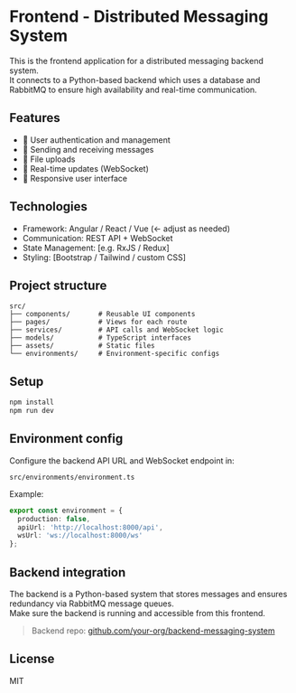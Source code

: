 # Frontend - Distributed Messaging System

This is the frontend application for a distributed messaging backend system.  
It connects to a Python-based backend which uses a database and RabbitMQ to ensure high availability and real-time communication.

## Features

- 🔐 User authentication and management
- 💬 Sending and receiving messages
- 📂 File uploads
- 📡 Real-time updates (WebSocket)
- 📱 Responsive user interface

## Technologies

- Framework: Angular / React / Vue (← adjust as needed)
- Communication: REST API + WebSocket
- State Management: [e.g. RxJS / Redux]
- Styling: [Bootstrap / Tailwind / custom CSS]

## Project structure

```
src/
├── components/       # Reusable UI components
├── pages/            # Views for each route
├── services/         # API calls and WebSocket logic
├── models/           # TypeScript interfaces
├── assets/           # Static files
└── environments/     # Environment-specific configs
```

## Setup

```bash
npm install
npm run dev
```

## Environment config

Configure the backend API URL and WebSocket endpoint in:

```
src/environments/environment.ts
```

Example:

```ts
export const environment = {
  production: false,
  apiUrl: 'http://localhost:8000/api',
  wsUrl: 'ws://localhost:8000/ws'
};
```

## Backend integration

The backend is a Python-based system that stores messages and ensures redundancy via RabbitMQ message queues.  
Make sure the backend is running and accessible from this frontend.

> Backend repo: [github.com/your-org/backend-messaging-system](#)

## License

MIT
